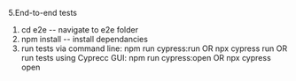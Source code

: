 5.End-to-end tests
1. cd e2e -- navigate to e2e folder
2. npm install -- install dependancies
3. run tests via command line: npm run cypress:run OR npx cypress run
OR
   run tests using Cyprecc GUI: npm run cypress:open OR npx cypress open